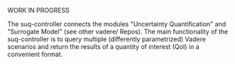 WORK IN PROGRESS

The suq-controller connects the modules "Uncertainty Quantification" and "Surrogate Model" (see other vadere/ Repos). 
The main functionality of the suq-controller is to query multiple (differently parametrized) Vadere scenarios and return the results of a quantity of interest (QoI) in a convenient format. 


